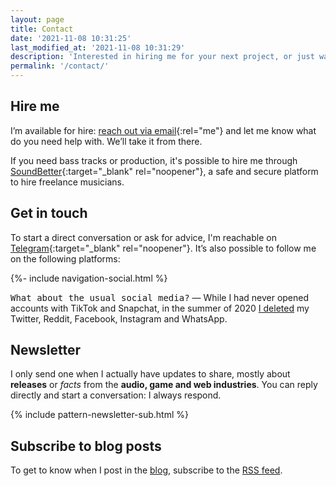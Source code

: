```yaml
---
layout: page
title: Contact
date: '2021-11-08 10:31:25'
last_modified_at: '2021-11-08 10:31:29'
description: 'Interested in hiring me for your next project, or just want to connect? Find all the info, including (some) social media and my irregular newsletter.'
permalink: '/contact/'
---
```

## Hire me

I’m available for hire: [reach out via email](mailto:hello@minutestomidnight.co.uk){:rel="me"} and let me know what do you need help with. We’ll take it from there. 

If you need bass tracks or production, it's possible to hire me through [SoundBetter](https://soundbetter.com/profiles/206552-minutes-to-midnight){:target="_blank" rel="noopener"}, a safe and secure platform to hire freelance musicians.

## Get in touch

To start a direct conversation or ask for advice, I'm reachable on [Telegram](https://t.me/minutes2midnight){:target="_blank" rel="noopener"}. It&rsquo;s also possible to follow me on the following platforms:

<div class="d-flex justify-content-center my-5">{%- include navigation-social.html %}</div>

<div class="alert alert-background-d-10" role="alert">
  <p class="fs-5"><kbd class="fw-bold">What about the usual social media?</kbd> — While I had never opened accounts with TikTok and Snapchat, in the summer of 2020 <a href="/blog/escape-from-social-media/">I deleted</a> my Twitter, Reddit, Facebook, Instagram and WhatsApp.</p>
</div>

## Newsletter

I only send one when I actually have updates to share, mostly about **releases** or *facts* from the **audio, game and web industries**. You can reply directly and start a conversation: I always respond.

{% include pattern-newsletter-sub.html %}

## Subscribe to blog posts

To get to know when I post in the [blog](/blog/), subscribe to the [RSS feed](/feed.xml).